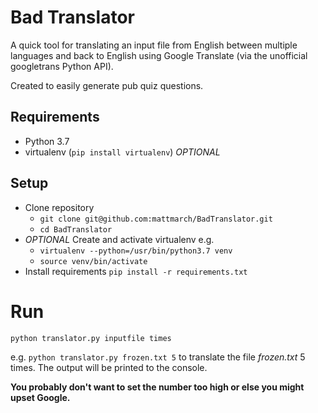 # Bad Translator

A quick tool for translating an input file from English between multiple languages and back to English using Google Translate (via the unofficial googletrans Python API).

Created to easily generate pub quiz questions.

## Requirements
- Python 3.7
- virtualenv (`pip install virtualenv`) *OPTIONAL*

## Setup
- Clone repository 
  - `git clone git@github.com:mattmarch/BadTranslator.git`
  - `cd BadTranslator`
- *OPTIONAL* Create and activate virtualenv e.g. 
  - `virtualenv --python=/usr/bin/python3.7 venv`
  - `source venv/bin/activate`
- Install requirements `pip install -r requirements.txt`

# Run
`python translator.py inputfile times`

e.g. `python translator.py frozen.txt 5` to translate the file *frozen.txt* 5 times. The output will be printed to the console.

**You probably don't want to set the number too high or else you might upset Google.**
